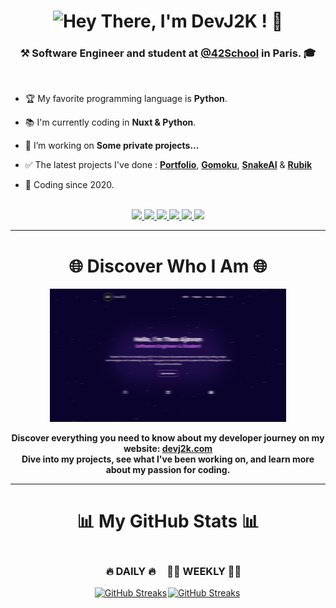 <h1></h1>
<h1 align="center">
<img src="https://readme-typing-svg.herokuapp.com?font=JetBrains+Mono&size=28&duration=2000&pause=3500&color=7E3FF7&background=FFFFFF00&center=true&vCenter=true&random=false&width=435&lines=Hey+There%2C+I'm+DevJ2K+!+%F0%9F%91%8B" alt="Hey There, I'm DevJ2K ! 👋" />
<!--<img src="https://readme-typing-svg.herokuapp.com/?font=Righteous&size=35&center=true&vCenter=true&width=500&height=70&duration=4000&lines=Hi+There!+👋;+I'm+Pedro+Muniz!;"/>  -->
</h1>
<h3 align="center">⚒️ <b>Software Engineer</b> and student at <a href="https://github.com/42School" target="_blank">@42School</a> in Paris. 🎓</h3>

<br/>
<div align="">

- 🏆 My favorite programming language is **Python**.

- 📚 I'm currently coding in **Nuxt & Python**.
<!-- - 🔭 I’m working on : **[ft_linear_regression](https://github.com/DevJ2K/ft_linear_regression)** https://github.com/DevJ2K/app_gomoku -->
- 🔭 I’m working on **Some private projects...**

- ✅ The latest projects I've done :  **[Portfolio](https://github.com/DevJ2K/portfolio_v2)**, **[Gomoku](https://github.com/DevJ2K/app_gomoku)**, **[SnakeAI](https://github.com/DevJ2K/snakeAI)** & **[Rubik](https://github.com/DevJ2K/app_rubik)**

- 📆 Coding since 2020.
  
</div>
<br />

<div align="center"> 
  <a href="mailto:contact@devj2k.com">
    <img src="https://img.shields.io/badge/Contact me-FF0000?style=for-the-badge&logo=gmail&logoColor=white" />
  </a>
  <a href="https://www.instagram.com/devj2k" target="_blank">
    <img src="https://img.shields.io/badge/Instagram-7C42EE?style=for-the-badge&logo=instagram&logoColor=white" />
  </a>
  <a href="https://www.linkedin.com/in/devj2k" target="_blank">
    <img src="https://img.shields.io/badge/LinkedIn-0077B5?style=for-the-badge&logo=linkedin&logoColor=white" target="_blank" />
  </a>
<!--   <a href="https://www.malt.fr/profile/theoajavon" target="_blank">
    <img src="https://img.shields.io/badge/Malt-FB782D?style=for-the-badge&logo=malt&logoColor=white" target="_blank" />
  </a> -->
  <a href="https://www.upwork.com/freelancers/~01f52b383f5842e2cf?mp_source=share" target="_blank">
    <img src="https://img.shields.io/badge/Upwork-0EBF00?style=for-the-badge&logo=upwork&logoColor=white" target="_blank" />
  </a>
  <a href="https://www.fiverr.com/theo_ajn/develop-an-ios-app-using-swiftui" target="_blank">
     <img src="https://img.shields.io/badge/Fiverr-0ad422?style=for-the-badge&logo=fiverr&logoColor=white" target="_blank" />
  </a>
  <a href="https://devj2k.com/" target="_blank">
     <img src="https://img.shields.io/badge/Portfolio-0C00BF?style=for-the-badge&logo=nuxt&logoColor=white" target="_blank" />
  </a>
</div>

---

<h1 align="center">🌐 Discover Who I Am 🌐</h1>
<p align="center">
  <img src="./portfolio_blur.png" alt="Portfolio Thumbnail" style="width:75%;" />
</p>
<p align="center"><b>
  Discover everything you need to know about my developer journey on my website: <a href="https://devj2k.com" target="_blank">devj2k.com</a><br> Dive into my projects, see what I've been working on, and learn more about my passion for coding.
</b>
</p>

<!--
---
<h1 align="center">⌨ Technologies & Tools ⌨</h1>
<h3 align="center">My favourites</h3>
<p align="center">
  <a href="https://skillicons.dev">
    <img src="https://skillicons.dev/icons?i=swift,c,cpp,py,js,firebase,vuejs"/>
  </a>
</p>
<h3 align="center">Those I've already worked with</h3>
<p align="center">
  <a href="https://skillicons.dev">
    <img src="https://skillicons.dev/icons?i=flutter,dart,html,css,threejs,cs,php,selenium" />
  </a>
</p>
<h3 align="center">My tools and software</h3>
<p align="center">
  <a href="https://skillicons.dev">
    <img src="https://skillicons.dev/icons?i=vscode,androidstudio,pycharm,figma,github,blender" />
  </a>
</p>
-->

---

<h1 align="center">📊 My GitHub Stats 📊</h1>
<div align="center" style="width: 100%; display: flex; justify-content: center; align-items: center;">
  <div> 
   <h3>🔥 DAILY 🔥</h3>
  <a href="https://git.io/streak-stats"><img src="https://streak-stats.demolab.com?user=devj2k&theme=tokyonight&border_radius=12&mode=daily" alt="GitHub Streaks"/></a>
  </div>

  <div> 
   <h3>🏃‍♂️ WEEKLY 🏃‍♂️</h3>
  <a href="https://git.io/streak-stats"><img src="https://streak-stats.demolab.com?user=devj2k&theme=tokyonight&border_radius=12&mode=weekly" alt="GitHub Streaks"/></a>
  </div>
</div>
